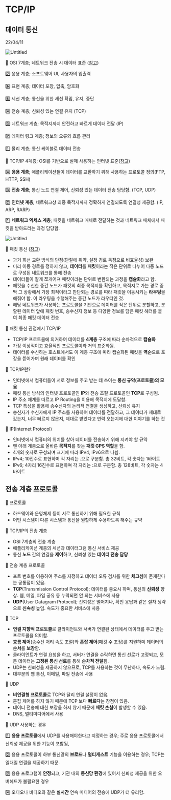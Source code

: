 # TCP/IP

## 데이터 통신

22/04/11

![Untitled](TCP%20IP%205f86c/Untitled.png)

📎 OSI 7계층; 네트워크 전송 시 데이터 표준 ([참고](https://shlee0882.tistory.com/110))

7️⃣ 응용 계층; 소프트웨어 UI, 사용자의 입출력

6️⃣ 표현 계층; 데이터 포장, 압축, 암호화

5️⃣ 세션 계층; 통신을 위한 세션 확립, 유지, 중단

4️⃣ 전송 계층; 신뢰성 있는 연결 유지 (TCP)

3️⃣ 네트워크 계층; 목적지까지 안전하고 빠르게 데이터 전달 (IP)

2️⃣ 데이터 링크 계층; 정보의 오류와 흐름 관리

1️⃣ 물리 계층; 통신 케이블로 데이터 전송

📎 TCP/IP 4계층; OSI를 기반으로 실제 사용하는 인터넷 표준([참고](https://velog.io/@jehjong/%EA%B0%9C%EB%B0%9C%EC%9E%90-%EC%9D%B8%ED%84%B0%EB%B7%B0-TCPIP-4%EA%B3%84%EC%B8%B5))

4️⃣ **응용 계층**; 애플리케이션들이 데이터를 교환하기 위해 사용하는 프로토콜 정의(FTP, HTTP, SSH)

3️⃣ **전송 계층**; 통신 노드 연결 제어, 신뢰성 있는 데이터 전송 담당함. (TCP, UDP)

2️⃣ **인터넷 계층**; 네트워크상 최종 목적지까지 정확하게 연결되도록 연결성 제공함. (IP, ARP, RARP)

1️⃣ **네트워크 엑세스 계층**; 패킷을 네트워크 매체로 전달하는 것과 네트워크 매체에서 패킷을 받아드리는 과정 담당함.

![Untitled](TCP%20IP%205f86c/Untitled%201.png)

📎 패킷 통신 ([참고](https://velog.io/@haero_kim/%EB%AC%BC-%ED%9D%90%EB%A5%B4%EB%93%AF-%EC%9D%BD%EC%96%B4%EB%B3%B4%EB%8A%94-TCPIP))

- 과거 회선 교환 방식의 단점(단절에 취약, 설정 경로 독점으로 비효율성) 보완
- 미리 이동 경로를 정하지 않고, **데이터**를 **패킷**이라는 작은 단위로 나누어 다중 노드로 구성된 네트워크를 통해 전송
- 데이터들이 잘게 쪼개어져 패킷이라는 단위로 변환되는 과정을 **캡슐화**라고 함.
- 패킷을 수신한 중간 노드가 패킷의 최종 목적지를 확인하고, 목적지로 가는 경로 중 딱 그 상황에서 가장 최적이라고 판단되는 경로를 따라 패킷을 이동시키는 **라우팅**을 해줘야 함. 이 라우팅을 수행해주는 중간 노드가 라우터인 것.
- 해당 네트워크가 사용하는 프로토콜을 기반으로 데이터를 작은 단위로 분할하고, 분할된 데이터 앞에 패킷 번호, 송수신지 정보 등 다양한 정보를 담은 패킷 헤더를 붙여 최종 패킷 데이터 전송

📎 패킷 통신 관점에서 TCP/IP

- TCP/IP 프로토콜에 의거하여 데이터를 **4계층** 구조에 따라 순차적으로 **캡슐화**
- 가장 이상적이고 효율적인 프로토콜이라 거의 표준화됨.
- 데이터를 수신하는 호스트에서도 이 계층 구조에 따라 캡슐화된 패킷을 **역순**으로 포장을 뜯어가며 원래 데이터를 확인

📎 TCP/IP란?

- 인터넷에서 컴퓨터들이 서로 정보를 주고 받는 데 쓰이는 **통신 규약(프로토콜)의 모음**
- 패킷 통신 방식의 인터넷 프로토콜인 **IP**와 전송 조절 프로토콜인 **TCP**로 구성됨.
- IP 주소 체계를 따르고 IP Routing을 이용해 목적지에 도달함.
- TCP 특성을 활용해 송수신자의 논리적 연결을 생성하고, 신뢰성 유지
- 송신자가 수신자에게 IP 주소를 사용하여 데이터를 전달하고, 그 데이터가 제대로 갔는지, 너무 빠르지 않은지, 제대로 받았다고 연락 오는지에 대한 이야기를 하는 것

📎 IP(Internet Protocol)

- 인터넷에서 컴퓨터의 위치를 찾아 데이터를 전송하기 위해 지켜야 할 규약
- 맨 아래 계층으로 올바른 **목적지**를 찾는 **패킷 GPS 역할**을 함.
- 4개의 숫자로 구성되며 크기에 따라 IPv4, IPv6으로 나뉨.
- IPv4; 10진수로 표현하며 각 자리는 .으로 구분함. 총 32비트, 각 숫자는 1바이트
- IPv6; 4자리 16진수로 표현하며 각 자리는 :으로 구분함. 총 128비트, 각 숫자는 4바이트

## 전송 계층 프로토콜

📎 프로토콜

- 하드웨어와 운영체제 등이 서로 통신하기 위해 필요한 규칙
- 어떤 시스템이 다른 시스템과 통신을 원할하게 수용하도록 해주는 규약

📎 TCP/IP의 전송 계층

- OSI 7계층의 전송 계층
- 애플리케이션 계층의 세션과 데이터그램 통신 서비스 제공
- 통신 **노드** 간의 연결을 **제어**하고, 신뢰성 있는 **데이터 전송 담당**

📎 전송 계층 프로토콜

- 포트 번호를 이용하여 주소를 지정하고 데이터 오류 검사를 위한 **체크섬**이 존재한다는 공통점이 있음.
- **TCP**(Transmission Control Protocol); 데이터를 중요시 하며, 통신의 **신뢰성** 향상. 웹, 메일, 파일 공유 등 누락되면 안 되는 서비스에 사용
- **UDP**(User Datagram Protocol); 신뢰성은 떨어지나, 확인 응답과 같은 절차 생략으로 **신속성** 높임. 속도가 중요한 서비스에 사용

📎 TCP

- **연결 지향적 프로토콜**로 클라이언트와 서버가 연결된 상태에서 데이터를 주고 받는 프로토콜을 의미함.
- **흐름 제어**(송수신 처리 속도 조절)와 **혼잡 제어**(패킷 수 조정)를 지원하며 데이터의 **순서**를 **보장**함.
- 클라이언트가 연결 요청을 하고, 서버가 연결을 수락하면 통신 선로가 고정되고, 모든 데이터는 **고정된 통신 선로**를 통해 **순차적 전달**됨.
- UDP는 신뢰성을 제공하지 않으므로, TCP를 사용하는 것이 무난하나, 속도가 느림.
- 대부분의 웹 통신, 이메일, 파일 전송에 사용

📎 UDP

- **비연결형 프로토콜**로 TCP와 달리 연결 설정이 없음.
- 혼잡 제어를 하지 않기 때문에 TCP 보다 **빠르다**는 장점이 있음.
- 데이터 전송에 대한 보장을 하지 않기 때문에 **패킷 손실**이 발생할 수 있음.
- DNS, 멀티미디어에서 사용

📎 UDP 사용하는 경우

1️⃣ **응용 프로토콜**에서 UDP를 사용해야한다고 지정하는 경우; 주로 응용 프로토콜에서 신뢰성 제공을 위한 기능이 포함됨,

2️⃣ 응용 프로토콜이 하부 통신망의 **브로드**나 **멀티캐스트** 기능을 이용하는 경우; TCP는 일대일 연결을 제공하기 때문.

3️⃣ 응용 프로그램이 **안정**되고, 기관 내의 **통신망 환경**에 있어서 신뢰성 제공을 위한 오버헤드가 불필요한 경우

4️⃣ 오디오나 비디오와 같은 **실시간** 연속 미디어의 전송에 UDP가 더 유리함.